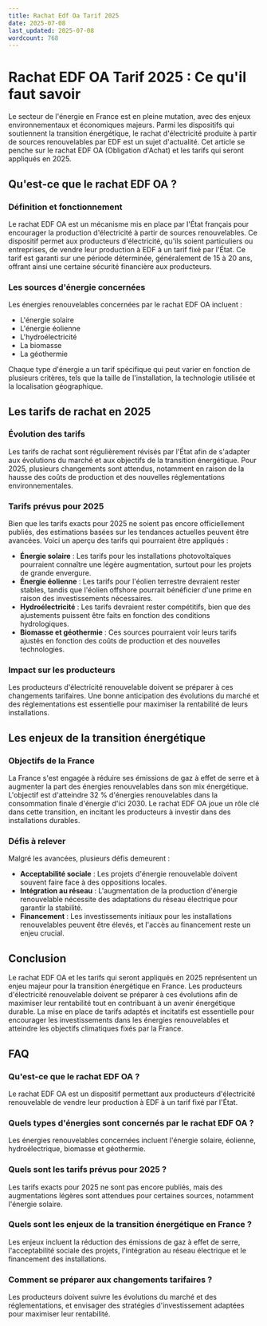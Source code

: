 ```yaml
---
title: Rachat Edf Oa Tarif 2025
date: 2025-07-08
last_updated: 2025-07-08
wordcount: 768
---
```


# Rachat EDF OA Tarif 2025 : Ce qu'il faut savoir

Le secteur de l'énergie en France est en pleine mutation, avec des enjeux environnementaux et économiques majeurs. Parmi les dispositifs qui soutiennent la transition énergétique, le rachat d'électricité produite à partir de sources renouvelables par EDF est un sujet d'actualité. Cet article se penche sur le rachat EDF OA (Obligation d'Achat) et les tarifs qui seront appliqués en 2025.

## Qu'est-ce que le rachat EDF OA ?

### Définition et fonctionnement

Le rachat EDF OA est un mécanisme mis en place par l'État français pour encourager la production d'électricité à partir de sources renouvelables. Ce dispositif permet aux producteurs d'électricité, qu'ils soient particuliers ou entreprises, de vendre leur production à EDF à un tarif fixé par l'État. Ce tarif est garanti sur une période déterminée, généralement de 15 à 20 ans, offrant ainsi une certaine sécurité financière aux producteurs.

### Les sources d'énergie concernées

Les énergies renouvelables concernées par le rachat EDF OA incluent :

- L'énergie solaire
- L'énergie éolienne
- L'hydroélectricité
- La biomasse
- La géothermie

Chaque type d'énergie a un tarif spécifique qui peut varier en fonction de plusieurs critères, tels que la taille de l'installation, la technologie utilisée et la localisation géographique.

## Les tarifs de rachat en 2025

### Évolution des tarifs

Les tarifs de rachat sont régulièrement révisés par l'État afin de s'adapter aux évolutions du marché et aux objectifs de la transition énergétique. Pour 2025, plusieurs changements sont attendus, notamment en raison de la hausse des coûts de production et des nouvelles réglementations environnementales.

### Tarifs prévus pour 2025

Bien que les tarifs exacts pour 2025 ne soient pas encore officiellement publiés, des estimations basées sur les tendances actuelles peuvent être avancées. Voici un aperçu des tarifs qui pourraient être appliqués :

- **Énergie solaire** : Les tarifs pour les installations photovoltaïques pourraient connaître une légère augmentation, surtout pour les projets de grande envergure.
- **Énergie éolienne** : Les tarifs pour l'éolien terrestre devraient rester stables, tandis que l'éolien offshore pourrait bénéficier d'une prime en raison des investissements nécessaires.
- **Hydroélectricité** : Les tarifs devraient rester compétitifs, bien que des ajustements puissent être faits en fonction des conditions hydrologiques.
- **Biomasse et géothermie** : Ces sources pourraient voir leurs tarifs ajustés en fonction des coûts de production et des nouvelles technologies.

### Impact sur les producteurs

Les producteurs d'électricité renouvelable doivent se préparer à ces changements tarifaires. Une bonne anticipation des évolutions du marché et des réglementations est essentielle pour maximiser la rentabilité de leurs installations.

## Les enjeux de la transition énergétique

### Objectifs de la France

La France s'est engagée à réduire ses émissions de gaz à effet de serre et à augmenter la part des énergies renouvelables dans son mix énergétique. L'objectif est d'atteindre 32 % d'énergies renouvelables dans la consommation finale d'énergie d'ici 2030. Le rachat EDF OA joue un rôle clé dans cette transition, en incitant les producteurs à investir dans des installations durables.

### Défis à relever

Malgré les avancées, plusieurs défis demeurent :

- **Acceptabilité sociale** : Les projets d'énergie renouvelable doivent souvent faire face à des oppositions locales.
- **Intégration au réseau** : L'augmentation de la production d'énergie renouvelable nécessite des adaptations du réseau électrique pour garantir la stabilité.
- **Financement** : Les investissements initiaux pour les installations renouvelables peuvent être élevés, et l'accès au financement reste un enjeu crucial.

## Conclusion

Le rachat EDF OA et les tarifs qui seront appliqués en 2025 représentent un enjeu majeur pour la transition énergétique en France. Les producteurs d'électricité renouvelable doivent se préparer à ces évolutions afin de maximiser leur rentabilité tout en contribuant à un avenir énergétique durable. La mise en place de tarifs adaptés et incitatifs est essentielle pour encourager les investissements dans les énergies renouvelables et atteindre les objectifs climatiques fixés par la France.

## FAQ

### Qu'est-ce que le rachat EDF OA ?

Le rachat EDF OA est un dispositif permettant aux producteurs d'électricité renouvelable de vendre leur production à EDF à un tarif fixé par l'État.

### Quels types d'énergies sont concernés par le rachat EDF OA ?

Les énergies renouvelables concernées incluent l'énergie solaire, éolienne, hydroélectrique, biomasse et géothermie.

### Quels sont les tarifs prévus pour 2025 ?

Les tarifs exacts pour 2025 ne sont pas encore publiés, mais des augmentations légères sont attendues pour certaines sources, notamment l'énergie solaire.

### Quels sont les enjeux de la transition énergétique en France ?

Les enjeux incluent la réduction des émissions de gaz à effet de serre, l'acceptabilité sociale des projets, l'intégration au réseau électrique et le financement des installations.

### Comment se préparer aux changements tarifaires ?

Les producteurs doivent suivre les évolutions du marché et des réglementations, et envisager des stratégies d'investissement adaptées pour maximiser leur rentabilité.
